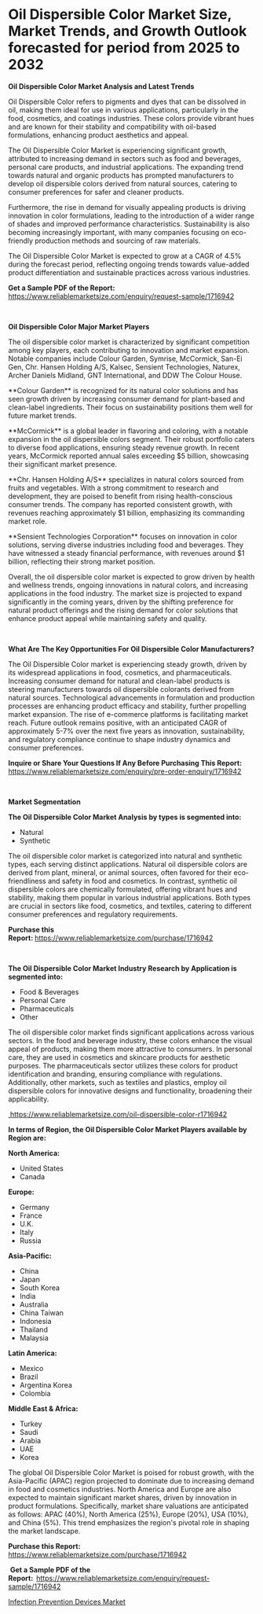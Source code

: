 <p><h1>Oil Dispersible Color Market Size, Market Trends, and Growth Outlook forecasted for period from 2025 to 2032</h1></p><p><strong>Oil Dispersible Color Market Analysis and Latest Trends</strong></p>
<p><p>Oil Dispersible Color refers to pigments and dyes that can be dissolved in oil, making them ideal for use in various applications, particularly in the food, cosmetics, and coatings industries. These colors provide vibrant hues and are known for their stability and compatibility with oil-based formulations, enhancing product aesthetics and appeal.</p><p>The Oil Dispersible Color Market is experiencing significant growth, attributed to increasing demand in sectors such as food and beverages, personal care products, and industrial applications. The expanding trend towards natural and organic products has prompted manufacturers to develop oil dispersible colors derived from natural sources, catering to consumer preferences for safer and cleaner products.</p><p>Furthermore, the rise in demand for visually appealing products is driving innovation in color formulations, leading to the introduction of a wider range of shades and improved performance characteristics. Sustainability is also becoming increasingly important, with many companies focusing on eco-friendly production methods and sourcing of raw materials.</p><p>The Oil Dispersible Color Market is expected to grow at a CAGR of 4.5% during the forecast period, reflecting ongoing trends towards value-added product differentiation and sustainable practices across various industries.</p></p>
<p><strong>Get a Sample PDF of the Report:&nbsp;</strong> <a href="https://www.reliablemarketsize.com/enquiry/request-sample/1716942?utm_campaign=2314&utm_medium=2&utm_source=Github&utm_content=ia&utm_term=25032025&utm_id=oil-dispersible-color">https://www.reliablemarketsize.com/enquiry/request-sample/1716942</a></p>
<p>&nbsp;</p>
<p><strong>Oil Dispersible Color Major Market Players</strong></p>
<p><p>The oil dispersible color market is characterized by significant competition among key players, each contributing to innovation and market expansion. Notable companies include Colour Garden, Symrise, McCormick, San-Ei Gen, Chr. Hansen Holding A/S, Kalsec, Sensient Technologies, Naturex, Archer Daniels Midland, GNT International, and DDW The Colour House.</p><p>**Colour Garden** is recognized for its natural color solutions and has seen growth driven by increasing consumer demand for plant-based and clean-label ingredients. Their focus on sustainability positions them well for future market trends.</p><p>**McCormick** is a global leader in flavoring and coloring, with a notable expansion in the oil dispersible colors segment. Their robust portfolio caters to diverse food applications, ensuring steady revenue growth. In recent years, McCormick reported annual sales exceeding $5 billion, showcasing their significant market presence.</p><p>**Chr. Hansen Holding A/S** specializes in natural colors sourced from fruits and vegetables. With a strong commitment to research and development, they are poised to benefit from rising health-conscious consumer trends. The company has reported consistent growth, with revenues reaching approximately $1 billion, emphasizing its commanding market role.</p><p>**Sensient Technologies Corporation** focuses on innovation in color solutions, serving diverse industries including food and beverages. They have witnessed a steady financial performance, with revenues around $1 billion, reflecting their strong market position.</p><p>Overall, the oil dispersible color market is expected to grow driven by health and wellness trends, ongoing innovations in natural colors, and increasing applications in the food industry. The market size is projected to expand significantly in the coming years, driven by the shifting preference for natural product offerings and the rising demand for color solutions that enhance product appeal while maintaining safety and quality.</p></p>
<p>&nbsp;</p>
<p><strong>What Are The Key Opportunities For Oil Dispersible Color Manufacturers?</strong></p>
<p><p>The Oil Dispersible Color market is experiencing steady growth, driven by its widespread applications in food, cosmetics, and pharmaceuticals. Increasing consumer demand for natural and clean-label products is steering manufacturers towards oil dispersible colorants derived from natural sources. Technological advancements in formulation and production processes are enhancing product efficacy and stability, further propelling market expansion. The rise of e-commerce platforms is facilitating market reach. Future outlook remains positive, with an anticipated CAGR of approximately 5-7% over the next five years as innovation, sustainability, and regulatory compliance continue to shape industry dynamics and consumer preferences.</p></p>
<p><strong>Inquire or Share Your Questions If Any Before Purchasing This Report:</strong> <a href="https://www.reliablemarketsize.com/enquiry/pre-order-enquiry/1716942?utm_campaign=2314&utm_medium=2&utm_source=Github&utm_content=ia&utm_term=25032025&utm_id=oil-dispersible-color">https://www.reliablemarketsize.com/enquiry/pre-order-enquiry/1716942</a></p>
<p>&nbsp;</p>
<p><strong>Market Segmentation</strong></p>
<p><strong>The Oil Dispersible Color Market Analysis by types is segmented into:</strong></p>
<p><ul><li>Natural</li><li>Synthetic</li></ul></p>
<p><p>The oil dispersible color market is categorized into natural and synthetic types, each serving distinct applications. Natural oil dispersible colors are derived from plant, mineral, or animal sources, often favored for their eco-friendliness and safety in food and cosmetics. In contrast, synthetic oil dispersible colors are chemically formulated, offering vibrant hues and stability, making them popular in various industrial applications. Both types are crucial in sectors like food, cosmetics, and textiles, catering to different consumer preferences and regulatory requirements.</p></p>
<p><strong>Purchase this Report:&nbsp;</strong><a href="https://www.reliablemarketsize.com/purchase/1716942?utm_campaign=2314&utm_medium=2&utm_source=Github&utm_content=ia&utm_term=25032025&utm_id=oil-dispersible-color">https://www.reliablemarketsize.com/purchase/1716942</a></p>
<p>&nbsp;</p>
<p><strong>The Oil Dispersible Color Market Industry Research by Application is segmented into:</strong></p>
<p><ul><li>Food & Beverages</li><li>Personal Care</li><li>Pharmaceuticals</li><li>Other</li></ul></p>
<p><p>The oil dispersible color market finds significant applications across various sectors. In the food and beverage industry, these colors enhance the visual appeal of products, making them more attractive to consumers. In personal care, they are used in cosmetics and skincare products for aesthetic purposes. The pharmaceuticals sector utilizes these colors for product identification and branding, ensuring compliance with regulations. Additionally, other markets, such as textiles and plastics, employ oil dispersible colors for innovative designs and functionality, broadening their applicability.</p></p>
<p><a href="https://www.reliablemarketsize.com/oil-dispersible-color-r1716942?utm_campaign=2314&utm_medium=2&utm_source=Github&utm_content=ia&utm_term=25032025&utm_id=oil-dispersible-color">&nbsp;https://www.reliablemarketsize.com/oil-dispersible-color-r1716942</a></p>
<p><strong>In terms of Region, the Oil Dispersible Color Market Players available by Region are:</strong></p>
<p>
    <p> <strong> North America: </strong>
        <ul>
            <li>United States</li>
            <li>Canada</li>
        </ul>
        </p> 
    <p> <strong> Europe: </strong>
        <ul>
            <li>Germany</li>
            <li>France</li>
            <li>U.K.</li>
            <li>Italy</li>
            <li>Russia</li>
        </ul>
        </p> 
    <p> <strong> Asia-Pacific: </strong>
        <ul>
            <li>China</li>
            <li>Japan</li>
            <li>South Korea</li>
            <li>India</li>
            <li>Australia</li>
            <li>China Taiwan</li>
            <li>Indonesia</li>
            <li>Thailand</li>
            <li>Malaysia</li>
        </ul>
        </p> 
    <p> <strong> Latin America: </strong>
        <ul>
            <li>Mexico</li>
            <li>Brazil</li>
            <li>Argentina Korea</li>
            <li>Colombia</li>
        </ul>
        </p> 
    <p> <strong> Middle East & Africa: </strong>
        <ul>
            <li>Turkey</li>
            <li>Saudi</li>
            <li>Arabia</li>
            <li>UAE</li>
            <li>Korea</li>
        </ul>
    </p>
    </p>
<p><p>The global Oil Dispersible Color Market is poised for robust growth, with the Asia-Pacific (APAC) region projected to dominate due to increasing demand in food and cosmetics industries. North America and Europe are also expected to maintain significant market shares, driven by innovation in product formulations. Specifically, market share valuations are anticipated as follows: APAC (40%), North America (25%), Europe (20%), USA (10%), and China (5%). This trend emphasizes the region's pivotal role in shaping the market landscape.</p></p>
<p><strong>Purchase this Report: </strong><a href="https://www.reliablemarketsize.com/purchase/1716942?utm_campaign=2314&utm_medium=2&utm_source=Github&utm_content=ia&utm_term=25032025&utm_id=oil-dispersible-color">https://www.reliablemarketsize.com/purchase/1716942</a></p>
<p>&nbsp;<strong>Get a Sample PDF of the Report:&nbsp;&nbsp;</strong><a href="https://www.reliablemarketsize.com/enquiry/request-sample/1716942?utm_campaign=2314&utm_medium=2&utm_source=Github&utm_content=ia&utm_term=25032025&utm_id=oil-dispersible-color">https://www.reliablemarketsize.com/enquiry/request-sample/1716942</a></p>
<p><strong></strong></p>
<p><p><a href="https://github.com/rileymgdorcas/Market-Research-Report-List-1/blob/main/infection-prevention-devices-market.md?utm_campaign=2314&utm_medium=2&utm_source=Github&utm_content=ia&utm_term=25032025&utm_id=oil-dispersible-color">Infection Prevention Devices Market</a></p></p>